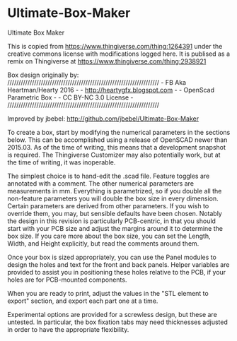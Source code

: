 # Ultimate-Box-Maker
Ultimate Box Maker

This is copied from https://www.thingiverse.com/thing:1264391 under the creative commons license with modifications logged here.
It is publised as a remix on Thingiverse at https://www.thingiverse.com/thing:2938921

Box design originally by:
////////////////////////////////////////////////////////////////////
              -    FB Aka Heartman/Hearty 2016     -
              -   http://heartygfx.blogspot.com    -
              -       OpenScad Parametric Box      -
              -         CC BY-NC 3.0 License       -
////////////////////////////////////////////////////////////////////

Improved by jbebel:
http://github.com/jbebel/Ultimate-Box-Maker

To create a box, start by modifying the numerical parameters in the sections
below. This can be accomplished using a release of OpenSCAD newer than 2015.03.
As of the time of writing, this means that a development snapshot is required.
The Thingiverse Customizer may also potentially work, but at the time of
writing, it was inoperable.

The simplest choice is to hand-edit the .scad file. Feature toggles are
annotated with a comment. The other numerical parameters are measurements in
mm. Everything is parametrized, so if you double all the non-feature parameters
you will double the box size in every dimension. Certain parameters are derived
from other parameters. If you wish to override them, you may, but sensible
defaults have been chosen. Notably the design in this revision is particularly
PCB-centric, in that you should start with your PCB size and adjust the margins
around it to determine the box size. If you care more about the box size, you
can set the Length, Width, and Height explicitly, but read the comments around
them.

Once your box is sized appropriately, you can use the Panel modules to design
the holes and text for the front and back panels. Helper variables are provided
to assist you in positioning these holes relative to the PCB, if your holes are
for PCB-mounted components.

When you are ready to print, adjust the values in the "STL element to export"
section, and export each part one at a time.

Experimental options are provided for a screwless design, but these are
untested. In particular, the box fixation tabs may need thicknesses adjusted
in order to have the appropriate flexibility.
